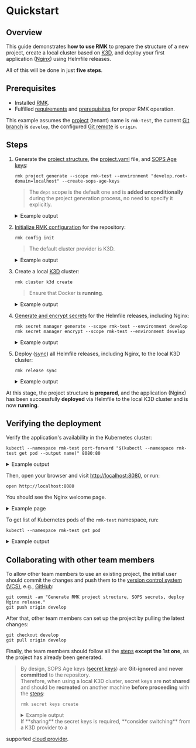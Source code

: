 # Quickstart

## Overview

This guide demonstrates **how to use RMK** to prepare the structure of a new project, create a local cluster based on
[K3D](configuration/configuration-management/init-k3d-provider.md),
and deploy your first application ([Nginx](https://nginx.org/)) using Helmfile releases.

All of this will be done in just **five steps**.

## Prerequisites

- Installed [RMK](index.md#installation).
- Fulfilled [requirements](index.md#requirements)
  and [prerequisites](configuration/project-management/preparation-of-project-repository.md#prerequisites) for proper
  RMK operation.

This example assumes the [project](configuration/project-management/requirement-for-project-repository.md) (tenant) name
is `rmk-test`, the
current [Git branch](https://docs.github.com/en/pull-requests/collaborating-with-pull-requests/proposing-changes-to-your-work-with-pull-requests/about-branches)
is `develop`, the
configured [Git remote](https://docs.github.com/en/get-started/getting-started-with-git/managing-remote-repositories)
is `origin`.

## Steps

1. Generate
   the [project structure](configuration/project-management/requirement-for-project-repository.md#expected-repository-structure),
   the [project.yaml](configuration/project-management/preparation-of-project-repository.md#projectyaml) file, and [SOPS
   Age keys](configuration/secrets-management/secrets-management.md#secret-keys):

   ```shell
   rmk project generate --scope rmk-test --environment "develop.root-domain=localhost" --create-sops-age-keys
   ```

   > The `deps` scope is the default one and is **added unconditionally** during the project generation process, no need
   to specify it explicitly.

   <details>
      <summary>Example output</summary>
      ```text
      2025-01-29T14:20:02.954+0100	INFO	file /home/user/rmk-test/etc/deps/develop/values/aws-cluster.yaml.gotmpl generated
      2025-01-29T14:20:02.956+0100	INFO	file /home/user/rmk-test/etc/deps/develop/values/azure-cluster.yaml.gotmpl generated
      2025-01-29T14:20:02.956+0100	INFO	file /home/user/rmk-test/etc/deps/develop/values/gcp-cluster.yaml.gotmpl generated
      2025-01-29T14:20:02.957+0100	INFO	file /home/user/rmk-test/etc/deps/develop/globals.yaml.gotmpl generated
      2025-01-29T14:20:02.957+0100	INFO	file /home/user/rmk-test/etc/deps/develop/releases.yaml generated
      2025-01-29T14:20:02.957+0100	INFO	file /home/user/rmk-test/etc/deps/develop/secrets/.spec.yaml.gotmpl generated
      2025-01-29T14:20:02.957+0100	INFO	file /home/user/rmk-test/etc/deps/develop/secrets/.sops.yaml generated
      2025-01-29T14:20:02.957+0100	INFO	file /home/user/rmk-test/etc/rmk-test/develop/globals.yaml.gotmpl generated
      2025-01-29T14:20:02.958+0100	INFO	file /home/user/rmk-test/etc/rmk-test/develop/releases.yaml generated
      2025-01-29T14:20:02.958+0100	INFO	file /home/user/rmk-test/etc/rmk-test/develop/secrets/.spec.yaml.gotmpl generated
      2025-01-29T14:20:02.958+0100	INFO	file /home/user/rmk-test/etc/rmk-test/develop/values/rmk-test-app.yaml.gotmpl generated
      2025-01-29T14:20:02.958+0100	INFO	file /home/user/rmk-test/etc/rmk-test/develop/secrets/.sops.yaml generated
      2025-01-29T14:20:02.958+0100	INFO	file /home/user/rmk-test/.gitignore generated
      2025-01-29T14:20:02.959+0100	INFO	file /home/user/rmk-test/helmfile.yaml.gotmpl generated
      2025-01-29T14:20:02.959+0100	INFO	file /home/user/rmk-test/README.md generated
      2025-01-29T14:20:02.986+0100	INFO	generate age key for scope: deps
      2025-01-29T14:20:02.986+0100	INFO	update SOPS config file: /home/user/rmk-test/etc/deps/develop/secrets/.sops.yaml
      2025-01-29T14:20:03.000+0100	INFO	generate age key for scope: rmk-test
      2025-01-29T14:20:03.001+0100	INFO	update SOPS config file: /home/user/rmk-test/etc/rmk-test/develop/secrets/.sops.yaml
      ```
   </details>

2. [Initialize RMK configuration](configuration/configuration-management/configuration-management.md#initialization-of-rmk-configuration)
   for the repository:

   ```shell
   rmk config init
   ```

   > The default cluster provider is K3D.

   <details>
      <summary>Example output</summary>
      ```text
      2025-01-29T14:22:44.548+0100	INFO	loaded config file by path: /home/user/.rmk/config/rmk-test-develop.yaml
      2025-01-29T14:22:44.550+0100	INFO	RMK will use values for develop environment
      2025-01-29T14:22:44.553+0100	INFO	starting package download: cluster-deps.bootstrap.infra-v0.1.0
      2025-01-29T14:22:45.790+0100	INFO	downloaded: cluster-deps.bootstrap.infra-v0.1.0
      2025-01-29T14:22:45.793+0100	INFO	starting package download: helmfile.hooks.infra-v1.29.1
      2025-01-29T14:22:46.598+0100	INFO	downloaded: helmfile.hooks.infra-v1.29.1
      2025-01-29T14:22:46.864+0100	INFO	time spent on initialization: 2s
      ```
   </details>   

3. Create a local [K3D](configuration/configuration-management/init-k3d-provider.md) cluster:

   ```shell
   rmk cluster k3d create
   ```

   > Ensure that Docker is **running**.

   <details>
      <summary>Example output</summary>
      ```text
      INFO[0000] Using config file /var/folders/_d/y2s0znsj5l117xk90392xc540000gn/T/k3d-config.51481123.yaml (k3d.io/v1alpha5#simple)
      INFO[0000] portmapping '8080:80' targets the loadbalancer: defaulting to [servers:*:proxy agents:*:proxy]
      INFO[0000] portmapping '8443:443' targets the loadbalancer: defaulting to [servers:*:proxy agents:*:proxy]
      INFO[0000] portmapping '9111:9000' targets the loadbalancer: defaulting to [servers:*:proxy agents:*:proxy]
      INFO[0000] Prep: Network
      INFO[0000] Created network 'k3d-rmk-test-develop'
      INFO[0000] Created image volume k3d-rmk-test-develop-images
      INFO[0000] Starting new tools node...
      INFO[0000] Starting node 'k3d-rmk-test-develop-tools'
      INFO[0001] Creating node 'k3d-rmk-test-develop-server-0'
      INFO[0001] Creating LoadBalancer 'k3d-rmk-test-develop-serverlb'
      INFO[0002] Pulling image 'ghcr.io/k3d-io/k3d-proxy:5.7.3'
      INFO[0015] Using the k3d-tools node to gather environment information
      INFO[0016] Starting new tools node...
      INFO[0016] Starting node 'k3d-rmk-test-develop-tools'
      INFO[0019] Starting cluster 'rmk-test-develop'
      INFO[0019] Starting servers...
      INFO[0022] Starting node 'k3d-rmk-test-develop-server-0'
      INFO[0047] All agents already running.
      INFO[0047] Starting helpers...
      INFO[0047] Starting node 'k3d-rmk-test-develop-serverlb'
      INFO[0053] Injecting records for hostAliases (incl. host.k3d.internal) and for 3 network members into CoreDNS configmap...
      INFO[0056] Cluster 'rmk-test-develop' created successfully!
      INFO[0056] You can now use it like this:
      kubectl cluster-info
      ```
   </details>

4. [Generate and encrypt secrets](configuration/secrets-management/secrets-management.md#batch-secrets-management) for
   the Helmfile releases, including Nginx:

   ```shell
   rmk secret manager generate --scope rmk-test --environment develop
   rmk secret manager encrypt --scope rmk-test --environment develop
   ```

   <details>
      <summary>Example output</summary>
      ```text
      2025-01-29T14:19:57.396+0100	INFO	generating: /home/user/rmk-test/etc/rmk-test/develop/secrets/rmk-test-app.yaml
      2025-01-29T14:19:58.993+0100	INFO	encrypting: /home/user/rmk-test/etc/rmk-test/develop/secrets/rmk-test-app.yaml
      ```
   </details>

5. Deploy ([sync](configuration/release-management/release-management.md#synchronization-of-all-releases)) all
   Helmfile releases, including Nginx, to the local K3D cluster:

   ```shell
   rmk release sync
   ```

   <details>
      <summary>Example output</summary>
      ```text
      Release "rmk-test-app" does not exist. Installing it now.
      NAME: rmk-test-app
      LAST DEPLOYED: Wed Jan 29 14:23:54 2025
      NAMESPACE: rmk-test
      STATUS: deployed
      REVISION: 1
      TEST SUITE: None
      NOTES:
      The app will be available by url:
      rmk-test-app rmk-test 1 2025-01-29 14:23:54.839083 +0100 CET deployed app-1.6.0
      ```
   </details>

At this stage, the project structure is **prepared**, and the application (Nginx) has been successfully **deployed** via
Helmfile to the local K3D cluster and is now **running**.

## Verifying the deployment

Verify the application's availability in the Kubernetes cluster:

```shell
kubectl --namespace rmk-test port-forward "$(kubectl --namespace rmk-test get pod --output name)" 8080:80
```

<details>
   <summary>Example output</summary>
   ```text
   Forwarding from 127.0.0.1:8080 -> 80
   Forwarding from [::1]:8080 -> 80
   ```
</details>

Then, open your browser and visit [http://localhost:8080](http://localhost:8080), or run:

```shell
open http://localhost:8080
```

You should see the Nginx welcome page.

<details>
   <summary>Example page</summary>
   <h2><b>Welcome to nginx!</b></h2>
   <p>If you see this page, the nginx web server is successfully installed and
   working. Further configuration is required.</p>
   <p>For online documentation and support please refer to
   <a href="http://nginx.org/">nginx.org</a>.<br>
   Commercial support is available at
   <a href="http://nginx.com/">nginx.com</a>.</p>
   <p><em>Thank you for using nginx.</em></p>
</details>

To get list of Kubernetes pods of the `rmk-test` namespace, run:

```shell
kubectl --namespace rmk-test get pod
```

<details>
   <summary>Example output</summary>
   ```text
   NAME                           READY   STATUS    RESTARTS   AGE
   rmk-test-app-bd588bfd6-ch6n7   1/1     Running   0          3s
   ```
</details>

## Collaborating with other team members

To allow other team members to use an existing project, the initial user should commit the changes and push them to
the [version control system (VCS)](https://github.com/resources/articles/software-development/what-is-version-control),
e.g., [GitHub](https://github.com):

```shell
git commit -am "Generate RMK project structure, SOPS secrets, deploy Nginx release."
git push origin develop
```

After that, other team members can set up the project by pulling the latest changes:

```shell
git checkout develop
git pull origin develop
```

Finally, the team members should follow all the [steps](#steps) **except the 1st one**, as the project has already been
generated.

> By design, SOPS Age keys ([secret keys](configuration/secrets-management/secrets-management.md#secret-keys)) are
> **Git-ignored** and **never committed** to the repository.  
> Therefore, when using a local K3D cluster, secret keys are **not shared** and should be **recreated** on another
> machine **before proceeding** with the [steps](#steps):
>
> ```shell
> rmk secret keys create
> ```
> <details>
>   <summary>Example output</summary>
>   ```text
>   2025-01-29T16:23:00.325+0100	INFO	generate age key for scope: deps
>   2025-01-29T16:23:00.326+0100	INFO	update SOPS config file: /home/user/rmk-test/etc/deps/develop/secrets/.sops.yaml
>   2025-01-29T16:23:00.337+0100	INFO	generate age key for scope: rmk-test
>   2025-01-29T16:23:00.338+0100	INFO	update SOPS config file: /home/user/rmk-test/etc/rmk-test/develop/secrets/.sops.yaml
>   ```
> </details>
> If **sharing** the secret keys is required, **consider switching** from a K3D provider to a
>
supported [cloud provider](configuration/configuration-management/configuration-management.md#initialization-of-rmk-configuration-for-different-cluster-providers).

